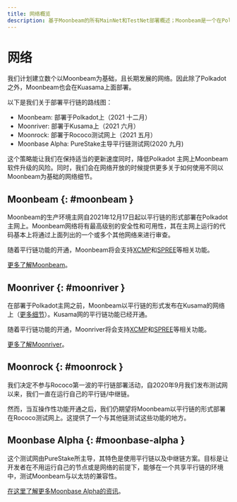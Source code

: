 ```yaml
---
title: 网络概览
description: 基于Moonbeam的所有MainNet和TestNet部署概述；Moonbeam是一个在Polkadot和Kusama上兼容以太坊的智能合约平行链。
---
```


# 网络

我们计划建立数个以Moonbeam为基础，且长期发展的网络。因此除了Polkadot之外，Moonbeam也会在Kuasama上面部署。

以下是我们关于部署平行链的路线图：

 - Moonbeam: 部署于Polkadot上（2021 十二月）
 - Moonriver: 部署于Kusama上（2021 六月）
 - Moonrock: 部署于Rococo测试网上（2021 五月）
 - Moonbase Alpha: PureStake主导平行链测试网(2020 九月)

这个策略能让我们在保持适当的更新速度同时，降低Polkadot 主网上Moonbeam软件升级的风险。同时，我们会在网络开放的时候提供更多关于如何使用不同以Moonbeam为基础的网络细节。

## Moonbeam {: #moonbeam }

Moonbeam的生产环境主网自2021年12月17日起以平行链的形式部署在Polkadot主网上。Moonbeam网络将有最高级别的安全性和可用性，其在主网上运行的代码基本上将通过上面列出的一个或多个其他网络来进行审查。

随着平行链功能的开通，Moonbeam将会支持[XCMP](https://wiki.polkadot.network/docs/learn-crosschain)和[SPREE](https://wiki.polkadot.network/docs/learn-crosschain)等相关功能。

[更多了解Moonbeam](/learn/platform/networks/moonbeam/)。

## Moonriver {: #moonriver }

在部署于Polkadot主网之前，Moonbeam以平行链的形式发布在Kusama的网络上（[更多细节](https://www.purestake.com/news/moonbeam-on-kusama/)）。Kusama网的平行链功能已经开通。

随着平行链功能的开通，Moonriver将会支持[XCMP](https://wiki.polkadot.network/docs/learn-crosschain)和[SPREE](https://wiki.polkadot.network/docs/learn-crosschain)等相关功能。

[更多了解Moonriver](/learn/platform/networks/moonriver/)。

## Moonrock {: #moonrock }

我们决定不参与Rococo第一波的平行链部署活动，自2020年9月我们发布测试网以来，我们一直在运行自己的平行链/中继链。

然而，当互操作性功能开通之后，我们仍期望将Moonbeam以平行链的形式部署在Rococo测试网上。这提供了一个与其他链测试这些功能的地方。

## Moonbase Alpha {: #moonbase-alpha }

这个测试网由PureStake所主导，其特色是使用平行链以及中继链方案。目标是让开发者在不用运行自己的节点或是网络的前提下，能够在一个共享平行链的环境中，测试Moonbeam与以太坊的兼容性。

[在这里了解更多Moonbase Alpha的资讯](/networks/moonbase/)。
